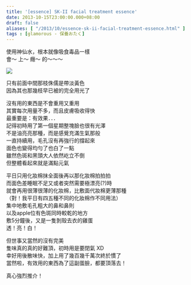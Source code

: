 ```yaml
---
title: '[essence] SK-II facial treatment essence'
date: 2013-10-15T23:00:00.000+08:00
draft: false
aliases: [ "/2013/10/essence-sk-ii-facial-treatment-essence.html" ]
tags : [glamorous - 保養おたく]
---
```


使用神仙水，根本就像吸食毒品一樣  
會～ 上～ 癮～ 的～～～  

![](/images/skiiessence.jpg)

只有前面中間那枝侏儒是帶淡黃色  
因為其也那幾枝早已被的完全用光了  
  
沒有用的東西是不會重用又重用  
其實每次用量不多，而且皮膚吸收得快  
最重要是：有效果．．．  
記得初時用了第一個星期整塊臉也很有光澤  
不是油亮亮那種，而是感覺充滿生氣那般  
一直持續用，毛孔沒有再強行的撐起來  
面色也變得均勻了也白了一點  
雖然色斑和黑頭大人依然屹立不倒  
但整體看起來就是滿點元氣  
  
平日只用化妝棉抹全面後再以那化妝棉拍拍拍  
而面色差睡眠不足又或者突然需要極漂亮(?)時  
就會再用很薄很薄的化妝棉，比敷面代妝棉更薄那種  
（對！我平日有四五種不同的化妝棉作不同用法）  
集中地敷毛孔粗大的鼻和鼻則  
以及apple位有色斑同時較乾的地方  
敷5分鐘後，又是一隻剝殼去衣的雞蛋  
透！亮！白！  
  
  
但世事又當然的沒有完美  
隻味真的真的好難頂，初時用是要閉氣 XD  
幸好用後散味快，加上用了幾百幾千萬次終於慣了  
當然啦，有效用的東西為了這副蛋臉，都要頂落去！  
  
  
  
真心強烈推介！
